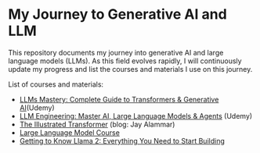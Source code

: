 # My Journey to Generative AI and LLM

This repository documents my journey into generative AI and large language models (LLMs). As this field evolves rapidly, I will continuously update my progress and list the courses and materials I use on this journey.

List of courses and materials:
- [LLMs Mastery: Complete Guide to Transformers & Generative AI](https://www.udemy.com/course/llms-mastery-complete-guide-to-transformers-generative-ai/?couponCode=ST12MT122624)(Udemy)
- [LLM Engineering: Master AI, Large Language Models & Agents](https://www.udemy.com/course/llm-engineering-master-ai-and-large-language-models/) (Udemy)
- [The Illustrated Transformer](https://jalammar.github.io/illustrated-transformer) (blog: Jay Alammar)
- [Large Language Model Course](https://github.com/mlabonne/llm-course)
- [Getting to Know Llama 2: Everything You Need to Start Building](https://www.youtube.com/watch?v=Z5MFSlDrOdA)
  
